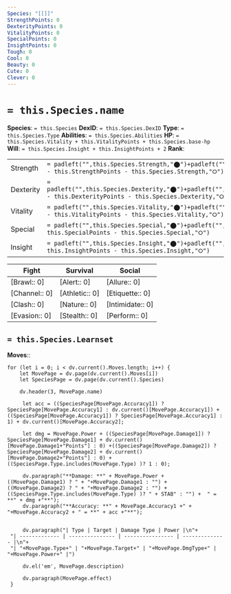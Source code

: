 ```yaml
---
Species: "[[]]"
StrengthPoints: 0
DexterityPoints: 0
VitalityPoints: 0
SpecialPoints: 0
InsightPoints: 0
Tough: 0
Cool: 0
Beauty: 0
Cute: 0
Clever: 0
---
```


# `= this.Species.name`

**Species**: `= this.Species`
**DexID**: `= this.Species.DexID`
**Type**: `= this.Species.Type`
**Abilities**: `= this.Species.Abilities`
**HP**: `= this.Species.Vitality + this.VitalityPoints + this.Species.base-hp`
**Will**: `= this.Species.Insight + this.InsightPoints + 2`
**Rank**: 


|           |                                                                                                                                                                            |                                                                               |        |                                                     |                     |
| --------- | -------------------------------------------------------------------------------------------------------------------------------------------------------------------------- | ----------------------------------------------------------------------------- | ------ | --------------------------------------------------- | ------------------- |
| Strength  | `= padleft("",this.Species.Strength,"⬤")+padleft("",this.StrengthPoints,"⦿")+padright("",this.Species.MaxStrength - this.StrengthPoints - this.Species.Strength,"⭘")`      | `= this.Species.Strength+this.StrengthPoints`/`= this.Species.MaxStrength`    | Tough  | `= padright(padright("⬤",this.Tough+1,"⦿"),5,"⭘")`  | `= this.Tough+1`/5  |
| Dexterity | `= padleft("",this.Species.Dexterity,"⬤")+padleft("",this.DexterityPoints,"⦿")+padright("",this.Species.MaxDexterity - this.DexterityPoints - this.Species.Dexterity,"⭘")` | `= this.Species.Dexterity+this.DexterityPoints`/`= this.Species.MaxDexterity` | Cool   | `=padright(padright("⬤",this.Cool+1,"⦿"),5,"⭘")`    | `= this.Cool+1`/5   |
| Vitality  | `= padleft("",this.Species.Vitality,"⬤")+padleft("",this.VitalityPoints,"⦿")+padright("",this.Species.MaxVitality - this.VitalityPoints - this.Species.Vitality,"⭘")`      | `= this.Species.Vitality+this.VitalityPoints`/`= this.Species.MaxVitality`    | Beauty | `= padright(padright("⬤",this.Beauty+1,"⦿"),5,"⭘")` | `= this.Beauty+1`/5 |
| Special   | `= padleft("",this.Species.Special,"⬤")+padleft("",this.SpecialPoints,"⦿")+padright("",this.Species.MaxSpecial - this.SpecialPoints - this.Species.Special,"⭘")`           | `= this.Species.Special+this.SpecialPoints`/`= this.Species.MaxSpecial`       | Cute   | `=padright( padright("⬤",this.Cute+1,"⦿"),5,"⭘")`   | `= this.Cute+1`/5   |
| Insight   | `= padleft("",this.Species.Insight,"⬤")+padleft("",this.InsightPoints,"⦿")+padright("",this.Species.MaxInsight - this.InsightPoints - this.Species.Insight,"⭘")`           | `= this.Species.Insight+this.InsightPoints`/`= this.Species.MaxInsight`       | Clever | `= padright(padright("⬤",this.Clever+1,"⦿"),5,"⭘")` | `= this.Clever+1`/5 |


| Fight         | Survival       | Social           |
| ------------- | -------------- | ---------------- |
| [Brawl:: 0]   | [Alert:: 0]    | [Allure:: 0]     |
| [Channel:: 0] | [Athletic:: 0] | [Etiquette:: 0]  |
| [Clash:: 0]   | [Nature:: 0]   | [Intimidate:: 0] |
| [Evasion:: 0] | [Stealth:: 0]  | [Perform:: 0]    |

## `= this.Species.Learnset`

**Moves**:: 

```dataviewjs
for (let i = 0; i < dv.current().Moves.length; i++) { 
    let MovePage = dv.page(dv.current().Moves[i]) 
    let SpeciesPage = dv.page(dv.current().Species)
    
    dv.header(3, MovePage.name)
 
     let acc = ((SpeciesPage[MovePage.Accuracy1]) ? SpeciesPage[MovePage.Accuracy1] : dv.current()[MovePage.Accuracy1]) + ((SpeciesPage[MovePage.Accuracy1]) ? SpeciesPage[MovePage.Accuracy1] : 1) + dv.current()[MovePage.Accuracy2]; 
     
     let dmg = MovePage.Power + ((SpeciesPage[MovePage.Damage1]) ? SpeciesPage[MovePage.Damage1] + dv.current()[MovePage.Damage1+"Points"] : 0) +((SpeciesPage[MovePage.Damage2]) ? SpeciesPage[MovePage.Damage2] + dv.current()[MovePage.Damage2+"Points"] : 0) + ((SpeciesPage.Type.includes(MovePage.Type) )? 1 : 0);
     
     dv.paragraph("**Damage: **" + MovePage.Power + ((MovePage.Damage1) ? " + "+MovePage.Damage1 : "") + ((MovePage.Damage2) ? " + "+MovePage.Damage2 : "") +((SpeciesPage.Type.includes(MovePage.Type) )? " + STAB" : "") +  " = **" + dmg +"**");
     dv.paragraph("**Accuracy: **" + MovePage.Accuracy1 +" + "+MovePage.Accuracy2 + " = **" + acc +"**");
     
 
     dv.paragraph("| Type | Target | Damage Type | Power |\n"+
 "| ------------- | --------------- | ---------------- | -------------- |\n"+
 "| "+MovePage.Type+" | "+MovePage.Target+" | "+MovePage.DmgType+" | "+MovePage.Power+" |")
 
     dv.el('em', MovePage.description)
     
     dv.paragraph(MovePage.effect)
 }
```